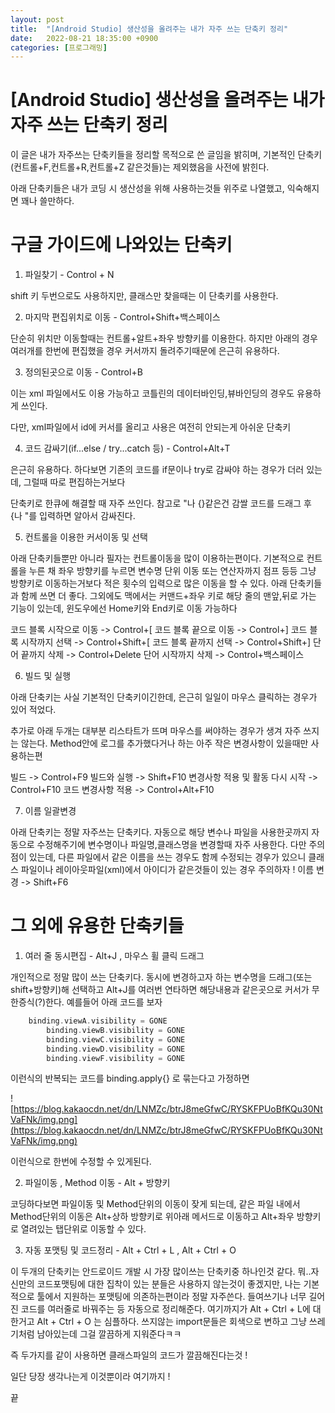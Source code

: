 ```yaml
---
layout: post
title:  "[Android Studio] 생산성을 올려주는 내가 자주 쓰는 단축키 정리"
date:   2022-08-21 18:35:00 +0900
categories: [프로그래밍]
---
```

# [Android Studio] 생산성을 올려주는 내가 자주 쓰는 단축키 정리

이 글은 내가 자주쓰는 단축키들을 정리할 목적으로 쓴 글임을 밝히며, 기본적인 단축키(컨트롤+F,컨트롤+R,컨트롤+Z 같은것들)는 제외했음을 사전에 밝힌다.

아래 단축키들은 내가 코딩 시 생산성을 위해 사용하는것들 위주로 나열했고, 익숙해지면 꽤나 쓸만하다.

# 구글 가이드에 나와있는 단축키

1. 파일찾기 - Control + N

shift 키 두번으로도 사용하지만, 클래스만 찾을때는 이 단축키를 사용한다.


2. 마지막 편집위치로 이동 - Control+Shift+백스페이스

단순히 위치만 이동할때는 컨트롤+알트+좌우 방향키를 이용한다. 하지만 아래의 경우 여러개를 한번에 편집했을 경우 커서까지 돌려주기때문에 은근히 유용하다.


3. 정의된곳으로 이동 - Control+B

이는 xml 파일에서도 이용 가능하고 코틀린의 데이터바인딩,뷰바인딩의 경우도 유용하게 쓰인다.

다만, xml파일에서 id에 커서를 올리고 사용은 여전히 안되는게 아쉬운 단축키


4. 코드 감싸기(if...else / try...catch 등) - Control+Alt+T

은근히 유용하다. 하다보면 기존의 코드를 if문이나 try로 감싸야 하는 경우가 더러 있는데, 그럴때 따로 편집하는거보다

단축키로 한큐에 해결할 때 자주 쓰인다. 참고로 "나 {}같은건 감쌀 코드를 드래그 후 {나 "를 입력하면 알아서 감싸진다.


5. 컨트롤을 이용한 커서이동 및 선택

아래 단축키들뿐만 아니라 필자는 컨트롤이동을 많이 이용하는편이다. 기본적으로 컨트롤을 누른 채 좌우 방향키를 누르면 변수명 단위 이동 또는 연산자까지 점프 등등 그냥 방향키로 이동하는거보다 적은 횟수의 입력으로 많은 이동을 할 수 있다. 아래 단축키들과 함께 쓰면 더 좋다. 그외에도 맥에서는 커맨드+좌우 키로 해당 줄의 맨앞,뒤로 가는 기능이 있는데, 윈도우에선 Home키와 End키로 이동 가능하다

코드 블록 시작으로 이동 -> Control+[
코드 블록 끝으로 이동 -> Control+]
코드 블록 시작까지 선택 -> Control+Shift+[
코드 블록 끝까지 선택 -> Control+Shift+]
단어 끝까지 삭제 -> Control+Delete
단어 시작까지 삭제 -> Control+백스페이스



6. 빌드 및 실행

아래 단축키는 사실 기본적인 단축키이긴한데, 은근히 일일이 마우스 클릭하는 경우가 있어 적었다.

추가로 아래 두개는 대부분 리스타트가 뜨며 마우스를 써야하는 경우가 생겨 자주 쓰지는 않는다. Method안에 로그를 추가했다거나 하는 아주 작은 변경사항이 있을때만 사용하는편

빌드 -> Control+F9
빌드와 실행 -> Shift+F10
변경사항 적용 및 활동 다시 시작 -> Control+F10
코드 변경사항 적용 -> Control+Alt+F10


7. 이름 일괄변경

아래 단축키는 정말 자주쓰는 단축키다. 자동으로 해당 변수나 파일을 사용한곳까지 자동으로 수정해주기에 변수명이나 파일명,클래스명을 변경할때 자주 사용한다. 다만 주의점이 있는데, 다른 파일에서 같은 이름을 쓰는 경우도 함께 수정되는 경우가 있으니 클래스 파일이나 레이아웃파일(xml)에서 아이디가 같은것들이 있는 경우 주의하자 !
이름 변경 -> Shift+F6

# 그 외에 유용한 단축키들

1. 여러 줄 동시편집 - Alt+J , 마우스 휠 클릭 드래그

개인적으로 정말 많이 쓰는 단축키다. 동시에 변경하고자 하는 변수명을 드래그(또는 shift+방향키)해 선택하고 Alt+J를 여러번 연타하면 해당내용과 같은곳으로 커서가 무한증식(?)한다. 예를들어 아래 코드를 보자

```kotlin
	binding.viewA.visibility = GONE
        binding.viewB.visibility = GONE
        binding.viewC.visibility = GONE
        binding.viewD.visibility = GONE
        binding.viewF.visibility = GONE
```

이런식의 반복되는 코드를 binding.apply{} 로 묶는다고 가정하면

![https://blog.kakaocdn.net/dn/LNMZc/btrJ8meGfwC/RYSKFPUoBfKQu30NtVaFNk/img.png](https://blog.kakaocdn.net/dn/LNMZc/btrJ8meGfwC/RYSKFPUoBfKQu30NtVaFNk/img.png)

이런식으로 한번에 수정할 수 있게된다.

2. 파일이동 , Method 이동 - Alt + 방향키

코딩하다보면 파일이동 및 Method단위의 이동이 잦게 되는데, 같은 파일 내에서 Method단위의 이동은 Alt+상하 방향키로 위아래 메서드로 이동하고 Alt+좌우 방향키로 열려있는 탭단위로 이동할 수 있다.

3. 자동 포맷팅 및 코드정리 - Alt + Ctrl + L , Alt + Ctrl + O

이 두개의 단축키는 안드로이드 개발 시 가장 많이쓰는 단축키중 하나인것 같다. 뭐..자신만의 코드포맷팅에 대한 집착이 있는 분들은 사용하지 않는것이 좋겠지만, 나는 기본적으로 툴에서 지원하는 포맷팅에 의존하는편이라 정말 자주쓴다. 들여쓰기나 너무 길어진 코드를 여러줄로 바꿔주는 등 자동으로 정리해준다. 여기까지가 Alt + Ctrl + L에 대한거고 Alt + Ctrl + O 는 심플하다. 쓰지않는 import문들은 회색으로 변하고 그냥 쓰레기처럼 남아있는데 그걸 깔끔하게 지워준다ㅋㅋ

즉 두가지를 같이 사용하면 클래스파일의 코드가 깔끔해진다는것 !

일단 당장 생각나는게 이것뿐이라 여기까지 !

끝